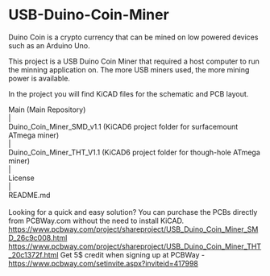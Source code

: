 # USB-Duino-Coin-Miner

Duino Coin is a crypto currency that can be mined on low powered devices such as an Arduino Uno.

This project is a USB Duino Coin Miner that required a host computer to run the minning application on. The more USB miners used, the more mining power is available.

In the project you will find KiCAD files for the schematic and PCB layout.


Main	(Main Repository)<br>
	|<br>
	Duino_Coin_Miner_SMD_v1.1	(KiCAD6 project folder for surfacemount ATmega miner)<br>
	|<br>
	Duino_Coin_Miner_THT_V1.1	(KiCAD6 project folder for though-hole ATmega miner)<br>
	|<br>
	License<br>
	|<br>
	README.md
<br>
<br>
Looking for a quick and easy solution? You can purchase the PCBs directly from PCBWay.com without the need to install KiCAD.
https://www.pcbway.com/project/shareproject/USB_Duino_Coin_Miner_SMD_26c9c008.html
https://www.pcbway.com/project/shareproject/USB_Duino_Coin_Miner_THT_20c1372f.html
Get 5$ credit when signing up at PCBWay - https://www.pcbway.com/setinvite.aspx?inviteid=417998
